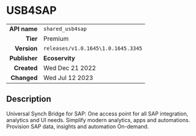 # USB4SAP
| | |
|-:|-|
|**API name**|`shared_usb4sap`|
|**Tier**|Premium|
|**Version**|`releases/v1.0.1645\1.0.1645.3345`|
|**Publisher**|**Ecoservity**|
|**Created**|Wed Dec 21 2022|
|**Changed**|Wed Jul 12 2023|

## Description
Universal Synch Bridge for SAP: One access point for all SAP integration, analytics and UI needs. Simplify modern analytics, apps and automations. Provision SAP data, insights and automation On-demand.

